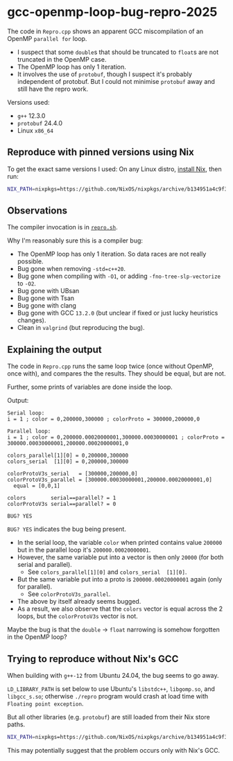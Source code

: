 # gcc-openmp-loop-bug-repro-2025

The code in `Repro.cpp` shows an apparent GCC miscompilation of an OpenMP `parallel for` loop.

* I suspect that some `double`s that should be truncated to `float`s are not truncated in the OpenMP case.
* The OpenMP loop has only 1 iteration.
* It involves the use of `protobuf`, though I suspect it's probably independent of protobuf. But I could not minimise `protobuf` away and still have the repro work.

Versions used:

* `g++` 12.3.0
* `protobuf` 24.4.0
* Linux `x86_64`


## Reproduce with pinned versions using Nix

To get the exact same versions I used: On any Linux distro, [install Nix](https://nixos.org/download/), then run:

```sh
NIX_PATH=nixpkgs=https://github.com/NixOS/nixpkgs/archive/b134951a4c9f3c995fd7be05f3243f8ecd65d798.tar.gz nix-shell shell.nix --run ./repro.sh
```


## Observations

The compiler invocation is in [`repro.sh`](./repro.sh).

Why I'm reasonably sure this is a compiler bug:

* The OpenMP loop has only 1 iteration. So data races are not really possible.
* Bug gone when removing `-std=c++20`.
* Bug gone when compiling with `-O1`, or adding `-fno-tree-slp-vectorize` to `-O2`.
* Bug gone with UBsan
* Bug gone with Tsan
* Bug gone with clang
* Bug gone with GCC `13.2.0` (but unclear if fixed or just lucky heuristics changes).
* Clean in `valgrind` (but reproducing the bug).


## Explaining the output

The code in `Repro.cpp` runs the same loop twice (once without OpenMP, once with), and compares the the results.
They should be equal, but are not.

Further, some prints of variables are done inside the loop.

Output:

```
Serial loop:
i = 1 ; color = 0,200000,300000 ; colorProto = 300000,200000,0

Parallel loop:
i = 1 ; color = 0,200000.00020000001,300000.00030000001 ; colorProto = 300000.00030000001,200000.00020000001,0

colors_parallel[1][0] = 0,200000,300000
colors_serial  [1][0] = 0,200000,300000

colorProtoV3s_serial   = [300000,200000,0]
colorProtoV3s_parallel = [300000.00030000001,200000.00020000001,0]
  equal = [0,0,1]

colors        serial==parallel? = 1
colorProtoV3s serial==parallel? = 0

BUG? YES
```

`BUG? YES` indicates the bug being present.


* In the serial loop, the variable `color` when printed contains value `200000` but in the parallel loop it's `200000.00020000001`.
* However, the same variable put into a vector is then only `20000` (for both serial and parallel).
  * See `colors_parallel[1][0]` and `colors_serial  [1][0]`.
* But the same variable put into a proto is `200000.00020000001` again (only for parallel).
  * See `colorProtoV3s_parallel`.
* The above by itself already seems bugged.
* As a result, we also observe that the `colors` vector is equal across the 2 loops, but the `colorProtoV3s` vector is not.

Maybe the bug is that the `double` -> `float` narrowing is somehow forgotten in the OpenMP loop?


## Trying to reproduce without Nix's GCC

When building with `g++-12` from Ubuntu 24.04, the bug seems to go away.

`LD_LIBRARY_PATH` is set below to use Ubuntu's `libstdc++`, `libgomp.so`, and `libgcc_s.so`; otherwise `./repro` program would crash at load time with `Floating point exception`.

But all other libraries (e.g. `protobuf`) are still loaded from their Nix store paths.

```sh
NIX_PATH=nixpkgs=https://github.com/NixOS/nixpkgs/archive/b134951a4c9f3c995fd7be05f3243f8ecd65d798.tar.gz nix-shell shell.nix --run '/usr/bin/g++-12 -Wall -I. -fopenmp gen/Repro.pb.cc Repro.cpp $(pkg-config --cflags --libs protobuf) -o repro -std=c++20 -O2 && LD_LIBRARY_PATH=/usr/lib/x86_64-linux-gnu ./repro'
```

This may potentially suggest that the problem occurs only with Nix's GCC.
